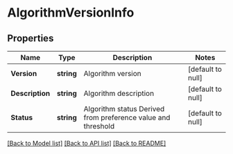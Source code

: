 # AlgorithmVersionInfo

## Properties
Name | Type | Description | Notes
------------ | ------------- | ------------- | -------------
**Version** | **string** | Algorithm version | [default to null]
**Description** | **string** | Algorithm description | [default to null]
**Status** | **string** | Algorithm status  Derived from preference value and threshold | [default to null]

[[Back to Model list]](../README.md#documentation-for-models) [[Back to API list]](../README.md#documentation-for-api-endpoints) [[Back to README]](../README.md)


